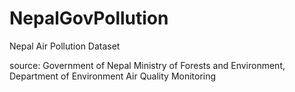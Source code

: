 # NepalGovPollution
Nepal Air Pollution Dataset

source: Government of Nepal Ministry of Forests and Environment, Department of Environment Air Quality Monitoring
